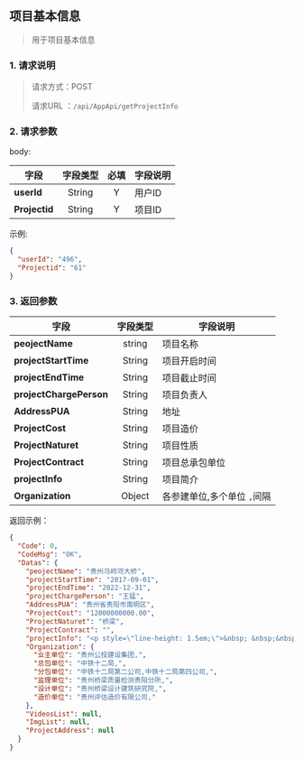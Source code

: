## 项目基本信息

> 用于项目基本信息

### 1. 请求说明

> 请求方式：POST
>
> 请求URL ：`/api/AppApi/getProjectInfo`

### 2. 请求参数

body:

| 字段          | 字段类型 | 必填 | 字段说明 |
| ------------- | :------: | :--: | -------- |
| **userId**    |  String  |  Y   | 用户ID   |
| **Projectid** |  String  |  Y   | 项目ID   |

示例:

```json
{
  "userId": "496",
  "Projectid": "61"
}
```

### 3. 返回参数

| 字段                    | 字段类型 | 字段说明                    |
| ----------------------- | :------: | --------------------------- |
| **peojectName**         |  string  | 项目名称                    |
| **projectStartTime**    |  String  | 项目开启时间                |
| **projectEndTime**      |  String  | 项目截止时间                |
| **projectChargePerson** |  String  | 项目负责人                  |
| **AddressPUA**          |  String  | 地址                        |
| **ProjectCost**         |  String  | 项目造价                    |
| **ProjectNaturet**      |  String  | 项目性质                    |
| **ProjectContract**     |  String  | 项目总承包单位              |
| **projectInfo**         |  String  | 项目简介                    |
| **Organization**        |  Object  | 各参建单位,多个单位 `,`间隔 |

返回示例：

```json
{
  "Code": 0,
  "CodeMsg": "OK",
  "Datas": {
    "peojectName": "贵州马岭河大桥",
    "projectStartTime": "2017-09-01",
    "projectEndTime": "2022-12-31",
    "projectChargePerson": "王猛",
    "AddressPUA": "贵州省贵阳市南明区",
    "ProjectCost": "12000000000.00",
    "ProjectNaturet": "桥梁",
    "ProjectContract": "",
    "projectInfo": "<p style=\"line-height: 1.5em;\">&nbsp; &nbsp;&nbsp;<img src=\"http://117.34.118.4:8095/uEdit/upload/image/20180906/6367182510546903753117681.jpg\" width=\"277\" height=\"150\" style=\"color: rgb(51, 51, 51); font-family: arial, 宋体, sans-serif; font-size: 14px; text-indent: 28px; white-space: normal; width: 277px; height: 150px; float:left; margin:0 10px 10px 0;\"/> &nbsp;<span style=\"color: rgb(51, 51, 51); font-family: arial, 宋体, sans-serif; font-size: 14px; text-indent: 28px; background-color: rgb(255, 255, 255);\">兴义马岭河大桥位于贵州省兴义市马岭河大峡谷，该桥全长1386米，最高塔高196米，为预应力混凝土双塔双索面斜拉桥，是现目前贵州省内建成的第一座也是最大一座三跨预应力混凝土双塔双索面斜拉桥（主桥为155+360+155m，引桥采用40m（1跨）、50m（13跨）预应力混凝土预制T梁先简支后刚构体系），大桥左幅全长1386m，右幅全长1367.5m。</span>&nbsp; &nbsp;</p><p style=\"line-height: 1.5em;\"><span style=\"color: rgb(51, 51, 51); font-family: arial, 宋体, sans-serif; font-size: 14px; text-indent: 28px; background-color: rgb(255, 255, 255);\">&nbsp; &nbsp; &nbsp; &nbsp;兴义马岭河大桥是国家高速公路“7918”网汕头至昆明高速公路贵州境板坝（桂黔界）至江底（黔滇界）段的组成部分，是贯穿南昆经济带的重要通道，跨越著名的国家4A级风景区--马岭河大峡谷，是汕昆高速公路的重点控制性工程。峡谷谷深流急，壁挂如织，银瀑飞泻，峡谷以地缝嶂谷、群瀑横飞、碳酸钙壁挂形成景观特色。峡谷谷长74.8公里，谷宽50---150米，谷深120--280米，谷底低于地面200米。</span><br/></p><p style=\"line-height: 1.5em;\"><span style=\"color: rgb(51, 51, 51); font-family: arial, 宋体, sans-serif; font-size: 14px; text-indent: 28px; background-color: rgb(255, 255, 255);\"><span style=\"color: rgb(51, 51, 51); font-family: arial, 宋体, sans-serif; font-size: 14px; text-indent: 28px; background-color: rgb(255, 255, 255);\">&nbsp; &nbsp; &nbsp; &nbsp;马岭河峡谷景区总面积450平方公里，是以万峰、千岛、百瀑、奇谷、彩画的神奇地地缝为景观特色的风景名胜区。景区内人文古迹众多，民族风情浓郁，气候温和湿润，年均温度15℃～18℃，四季如春，昼夜温差小，冬无严寒，夏无酷暑。</span><span style=\"color: rgb(51, 51, 51); font-family: arial, 宋体, sans-serif; font-size: 14px; text-indent: 28px; background-color: rgb(255, 255, 255);\">由于“千泉归壑，溪水溯蚀”的作用，孕育着多姿多彩的峡谷奇观。一是峡谷两壁孕育出规模宏大，气势壮观，错落有致的钙化岩，构成了特有的岩石瀑布；二是景区中有大小瀑布百余条,<span style=\"color: rgb(51, 51, 51); font-family: arial, 宋体, sans-serif; font-size: 14px; text-indent: 28px; background-color: rgb(255, 255, 255);\">其中：天星画廊1.7公里内有瀑布20余条，如万马咆哮瀑、珍珠瀑、间歇五叠瀑等，瀑高120--170米，瀑宽5--100米，壮如银河缺口，柔似袅袅娜娜</span>；三是有众多鲜为人知的水帘洞。在马岭河峡谷游览，可感受大自然的无限神奇。峡谷深幽，栈道攀崖而行，曲曲折折，引人入胜，沿道而游，如进画中，一步一景，步移景异，令人流连忘返。云奇石更奇，奇绝画难比。写奇惟有诗，诗在空山里。马岭河峡谷是空山里的一首诗！</span></span></p>",
    "Organization": {
      "业主单位": "贵州公投建设集团,",
      "总包单位": "中铁十二局,",
      "分包单位": "中铁十二局第二公司,中铁十二局第四公司,",
      "监理单位": "贵州桥梁质量检测贵阳分所,",
      "设计单位": "贵州桥梁设计建筑研究院,",
      "造价单位": "贵州评估造价有限公司,"
    },
    "VideosList": null,
    "ImgList": null,
    "ProjectAddress": null
  }
}
```
